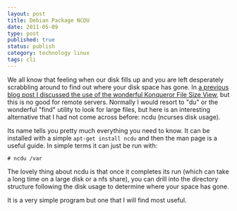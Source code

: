 ```yaml
--- 
layout: post 
title: Debian Package NCDU
date: 2011-05-09
type: post 
published: true 
status: publish
category: technology linux
tags: cli
---
```


We all know that feeling when our disk fills up and you are left
desperately scrabbling around to find out where your disk space has
gone. In 
[a previous blog post I discussed the use of the wonderful Konqueror File Size View](/2011/02/24/analyse-disk-usage-with-konqueror/ "Analyse disk usage with Konqueror"),
but this is no good for remote servers. Normally I would resort to "du"
or the wonderful "find" utility to look for large files, but here is an
interesting alternative that I had not come across before: ncdu (ncurses
disk usage).

<!--more-->

Its name tells you pretty much everything you need to know. It can be
installed with a simple `apt-get install ncdu` and then the man page is
a useful guide. In simple terms it can just be run with:

    # ncdu /var

The lovely thing about ncdu is that once it completes its run (which can
take a long time on a large disk or a nfs share), you can drill into the
directory structure following the disk usage to determine where your
space has gone.

It is a very simple program but one that I will find most useful.

